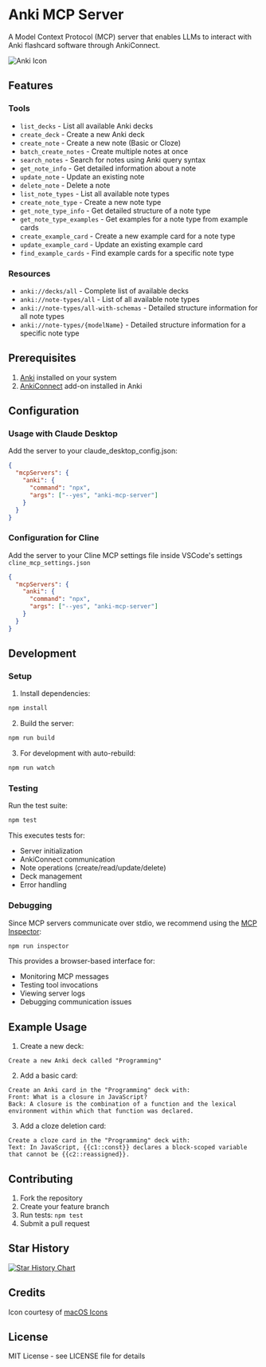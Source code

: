 # Anki MCP Server

A Model Context Protocol (MCP) server that enables LLMs to interact with Anki flashcard software through AnkiConnect.

![Anki Icon](./assets/icon.png)

## Features

### Tools

- `list_decks` - List all available Anki decks
- `create_deck` - Create a new Anki deck
- `create_note` - Create a new note (Basic or Cloze)
- `batch_create_notes` - Create multiple notes at once
- `search_notes` - Search for notes using Anki query syntax
- `get_note_info` - Get detailed information about a note
- `update_note` - Update an existing note
- `delete_note` - Delete a note
- `list_note_types` - List all available note types
- `create_note_type` - Create a new note type
- `get_note_type_info` - Get detailed structure of a note type
- `get_note_type_examples` - Get examples for a note type from example cards
- `create_example_card` - Create a new example card for a note type
- `update_example_card` - Update an existing example card
- `find_example_cards` - Find example cards for a specific note type

### Resources

- `anki://decks/all` - Complete list of available decks
- `anki://note-types/all` - List of all available note types
- `anki://note-types/all-with-schemas` - Detailed structure information for all note types
- `anki://note-types/{modelName}` - Detailed structure information for a specific note type

## Prerequisites

1. [Anki](https://apps.ankiweb.net/) installed on your system
2. [AnkiConnect](https://ankiweb.net/shared/info/2055492159) add-on installed in Anki

## Configuration

### Usage with Claude Desktop

Add the server to your claude_desktop_config.json:

```json
{
  "mcpServers": {
    "anki": {
      "command": "npx",
      "args": ["--yes", "anki-mcp-server"]
    }
  }
}
```

### Configuration for Cline

Add the server to your Cline MCP settings file inside VSCode's settings `cline_mcp_settings.json`

```json
{
  "mcpServers": {
    "anki": {
      "command": "npx",
      "args": ["--yes", "anki-mcp-server"]
    }
  }
}
```

## Development

### Setup

1. Install dependencies:

```bash
npm install
```

2. Build the server:

```bash
npm run build
```

3. For development with auto-rebuild:

```bash
npm run watch
```

### Testing

Run the test suite:

```bash
npm test
```

This executes tests for:

- Server initialization
- AnkiConnect communication
- Note operations (create/read/update/delete)
- Deck management
- Error handling

### Debugging

Since MCP servers communicate over stdio, we recommend using the [MCP Inspector](https://github.com/modelcontextprotocol/inspector):

```bash
npm run inspector
```

This provides a browser-based interface for:

- Monitoring MCP messages
- Testing tool invocations
- Viewing server logs
- Debugging communication issues

## Example Usage

1. Create a new deck:

```
Create a new Anki deck called "Programming"
```

2. Add a basic card:

```
Create an Anki card in the "Programming" deck with:
Front: What is a closure in JavaScript?
Back: A closure is the combination of a function and the lexical environment within which that function was declared.
```

3. Add a cloze deletion card:

```
Create a cloze card in the "Programming" deck with:
Text: In JavaScript, {{c1::const}} declares a block-scoped variable that cannot be {{c2::reassigned}}.
```

## Contributing

1. Fork the repository
2. Create your feature branch
3. Run tests: `npm test`
4. Submit a pull request

## Star History

[![Star History Chart](https://api.star-history.com/svg?repos=nailuoGG/anki-mcp-server&type=Date)](https://star-history.com/#nailuoGG/anki-mcp-server&Date)

## Credits

Icon courtesy of [macOS Icons](https://macosicons.com/#/?icon=mWDBpVXqbc)

## License

MIT License - see LICENSE file for details
